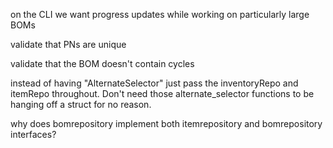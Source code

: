 on the CLI we want progress updates while working on particularly large BOMs

validate that PNs are unique

validate that the BOM doesn't contain cycles

instead of having "AlternateSelector" just pass the inventoryRepo and itemRepo throughout. Don't need those alternate_selector functions to be hanging off a struct for no reason.

why does bomrepository implement both itemrepository and bomrepository interfaces?